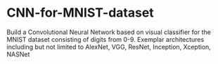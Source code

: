 # CNN-for-MNIST-dataset
Build a Convolutional Neural Network based on visual classifier for the MNIST dataset consisting of digits from 0-9. Exemplar architectures including but not limited to AlexNet, VGG, ResNet, Inception, Xception, NASNet
